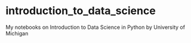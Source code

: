 # introduction_to_data_science
My notebooks on Introduction to Data Science in Python by University of Michigan

